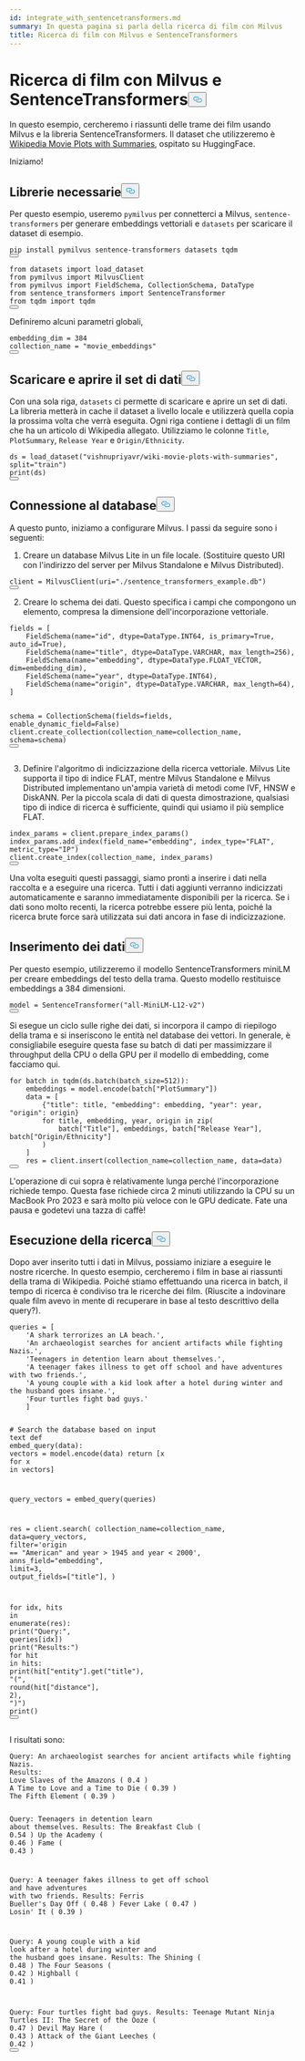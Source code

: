 ```yaml
---
id: integrate_with_sentencetransformers.md
summary: In questa pagina si parla della ricerca di film con Milvus
title: Ricerca di film con Milvus e SentenceTransformers
---
```

<h1 id="Movie-Search-Using-Milvus-and-SentenceTransformers" class="common-anchor-header">Ricerca di film con Milvus e SentenceTransformers<button data-href="#Movie-Search-Using-Milvus-and-SentenceTransformers" class="anchor-icon" translate="no">
      <svg translate="no"
        aria-hidden="true"
        focusable="false"
        height="20"
        version="1.1"
        viewBox="0 0 16 16"
        width="16"
      >
        <path
          fill="#0092E4"
          fill-rule="evenodd"
          d="M4 9h1v1H4c-1.5 0-3-1.69-3-3.5S2.55 3 4 3h4c1.45 0 3 1.69 3 3.5 0 1.41-.91 2.72-2 3.25V8.59c.58-.45 1-1.27 1-2.09C10 5.22 8.98 4 8 4H4c-.98 0-2 1.22-2 2.5S3 9 4 9zm9-3h-1v1h1c1 0 2 1.22 2 2.5S13.98 12 13 12H9c-.98 0-2-1.22-2-2.5 0-.83.42-1.64 1-2.09V6.25c-1.09.53-2 1.84-2 3.25C6 11.31 7.55 13 9 13h4c1.45 0 3-1.69 3-3.5S14.5 6 13 6z"
        ></path>
      </svg>
    </button></h1><p>In questo esempio, cercheremo i riassunti delle trame dei film usando Milvus e la libreria SentenceTransformers. Il dataset che utilizzeremo è <a href="https://huggingface.co/datasets/vishnupriyavr/wiki-movie-plots-with-summaries">Wikipedia Movie Plots with Summaries</a>, ospitato su HuggingFace.</p>
<p>Iniziamo!</p>
<h2 id="Required-Libraries" class="common-anchor-header">Librerie necessarie<button data-href="#Required-Libraries" class="anchor-icon" translate="no">
      <svg translate="no"
        aria-hidden="true"
        focusable="false"
        height="20"
        version="1.1"
        viewBox="0 0 16 16"
        width="16"
      >
        <path
          fill="#0092E4"
          fill-rule="evenodd"
          d="M4 9h1v1H4c-1.5 0-3-1.69-3-3.5S2.55 3 4 3h4c1.45 0 3 1.69 3 3.5 0 1.41-.91 2.72-2 3.25V8.59c.58-.45 1-1.27 1-2.09C10 5.22 8.98 4 8 4H4c-.98 0-2 1.22-2 2.5S3 9 4 9zm9-3h-1v1h1c1 0 2 1.22 2 2.5S13.98 12 13 12H9c-.98 0-2-1.22-2-2.5 0-.83.42-1.64 1-2.09V6.25c-1.09.53-2 1.84-2 3.25C6 11.31 7.55 13 9 13h4c1.45 0 3-1.69 3-3.5S14.5 6 13 6z"
        ></path>
      </svg>
    </button></h2><p>Per questo esempio, useremo <code translate="no">pymilvus</code> per connetterci a Milvus, <code translate="no">sentence-transformers</code> per generare embeddings vettoriali e <code translate="no">datasets</code> per scaricare il dataset di esempio.</p>
<pre><code translate="no" class="language-shell">pip install pymilvus sentence-transformers datasets tqdm
<button class="copy-code-btn"></button></code></pre>
<pre><code translate="no" class="language-python"><span class="hljs-keyword">from</span> datasets <span class="hljs-keyword">import</span> load_dataset
<span class="hljs-keyword">from</span> pymilvus <span class="hljs-keyword">import</span> <span class="hljs-title class_">MilvusClient</span>
<span class="hljs-keyword">from</span> pymilvus <span class="hljs-keyword">import</span> <span class="hljs-title class_">FieldSchema</span>, <span class="hljs-title class_">CollectionSchema</span>, <span class="hljs-title class_">DataType</span>
<span class="hljs-keyword">from</span> sentence_transformers <span class="hljs-keyword">import</span> <span class="hljs-title class_">SentenceTransformer</span>
<span class="hljs-keyword">from</span> tqdm <span class="hljs-keyword">import</span> tqdm
<button class="copy-code-btn"></button></code></pre>
<p>Definiremo alcuni parametri globali,</p>
<pre><code translate="no" class="language-python">embedding_dim = <span class="hljs-number">384</span>
collection_name = <span class="hljs-string">&quot;movie_embeddings&quot;</span>
<button class="copy-code-btn"></button></code></pre>
<h2 id="Downloading-and-Opening-the-Dataset" class="common-anchor-header">Scaricare e aprire il set di dati<button data-href="#Downloading-and-Opening-the-Dataset" class="anchor-icon" translate="no">
      <svg translate="no"
        aria-hidden="true"
        focusable="false"
        height="20"
        version="1.1"
        viewBox="0 0 16 16"
        width="16"
      >
        <path
          fill="#0092E4"
          fill-rule="evenodd"
          d="M4 9h1v1H4c-1.5 0-3-1.69-3-3.5S2.55 3 4 3h4c1.45 0 3 1.69 3 3.5 0 1.41-.91 2.72-2 3.25V8.59c.58-.45 1-1.27 1-2.09C10 5.22 8.98 4 8 4H4c-.98 0-2 1.22-2 2.5S3 9 4 9zm9-3h-1v1h1c1 0 2 1.22 2 2.5S13.98 12 13 12H9c-.98 0-2-1.22-2-2.5 0-.83.42-1.64 1-2.09V6.25c-1.09.53-2 1.84-2 3.25C6 11.31 7.55 13 9 13h4c1.45 0 3-1.69 3-3.5S14.5 6 13 6z"
        ></path>
      </svg>
    </button></h2><p>Con una sola riga, <code translate="no">datasets</code> ci permette di scaricare e aprire un set di dati. La libreria metterà in cache il dataset a livello locale e utilizzerà quella copia la prossima volta che verrà eseguita. Ogni riga contiene i dettagli di un film che ha un articolo di Wikipedia allegato. Utilizziamo le colonne <code translate="no">Title</code>, <code translate="no">PlotSummary</code>, <code translate="no">Release Year</code> e <code translate="no">Origin/Ethnicity</code>.</p>
<pre><code translate="no" class="language-python">ds = load_dataset(<span class="hljs-string">&quot;vishnupriyavr/wiki-movie-plots-with-summaries&quot;</span>, <span class="hljs-built_in">split</span>=<span class="hljs-string">&quot;train&quot;</span>)
<span class="hljs-built_in">print</span>(ds)
<button class="copy-code-btn"></button></code></pre>
<h2 id="Connecting-to-the-Database" class="common-anchor-header">Connessione al database<button data-href="#Connecting-to-the-Database" class="anchor-icon" translate="no">
      <svg translate="no"
        aria-hidden="true"
        focusable="false"
        height="20"
        version="1.1"
        viewBox="0 0 16 16"
        width="16"
      >
        <path
          fill="#0092E4"
          fill-rule="evenodd"
          d="M4 9h1v1H4c-1.5 0-3-1.69-3-3.5S2.55 3 4 3h4c1.45 0 3 1.69 3 3.5 0 1.41-.91 2.72-2 3.25V8.59c.58-.45 1-1.27 1-2.09C10 5.22 8.98 4 8 4H4c-.98 0-2 1.22-2 2.5S3 9 4 9zm9-3h-1v1h1c1 0 2 1.22 2 2.5S13.98 12 13 12H9c-.98 0-2-1.22-2-2.5 0-.83.42-1.64 1-2.09V6.25c-1.09.53-2 1.84-2 3.25C6 11.31 7.55 13 9 13h4c1.45 0 3-1.69 3-3.5S14.5 6 13 6z"
        ></path>
      </svg>
    </button></h2><p>A questo punto, iniziamo a configurare Milvus. I passi da seguire sono i seguenti:</p>
<ol>
<li>Creare un database Milvus Lite in un file locale. (Sostituire questo URI con l'indirizzo del server per Milvus Standalone e Milvus Distributed).</li>
</ol>
<pre><code translate="no" class="language-python">client = <span class="hljs-title class_">MilvusClient</span>(uri=<span class="hljs-string">&quot;./sentence_transformers_example.db&quot;</span>)
<button class="copy-code-btn"></button></code></pre>
<ol start="2">
<li>Creare lo schema dei dati. Questo specifica i campi che compongono un elemento, compresa la dimensione dell'incorporazione vettoriale.</li>
</ol>
<pre><code translate="no" class="language-python">fields = [
    FieldSchema(name=<span class="hljs-string">&quot;id&quot;</span>, dtype=DataType.INT64, is_primary=<span class="hljs-literal">True</span>, auto_id=<span class="hljs-literal">True</span>),
    FieldSchema(name=<span class="hljs-string">&quot;title&quot;</span>, dtype=DataType.VARCHAR, max_length=<span class="hljs-number">256</span>),
    FieldSchema(name=<span class="hljs-string">&quot;embedding&quot;</span>, dtype=DataType.FLOAT_VECTOR, dim=embedding_dim),
    FieldSchema(name=<span class="hljs-string">&quot;year&quot;</span>, dtype=DataType.INT64),
    FieldSchema(name=<span class="hljs-string">&quot;origin&quot;</span>, dtype=DataType.VARCHAR, max_length=<span class="hljs-number">64</span>),
]

schema = CollectionSchema(fields=fields, enable_dynamic_field=<span class="hljs-literal">False</span>)
client.create_collection(collection_name=collection_name, schema=schema)
<button class="copy-code-btn"></button></code></pre>
<ol start="3">
<li>Definire l'algoritmo di indicizzazione della ricerca vettoriale. Milvus Lite supporta il tipo di indice FLAT, mentre Milvus Standalone e Milvus Distributed implementano un'ampia varietà di metodi come IVF, HNSW e DiskANN. Per la piccola scala di dati di questa dimostrazione, qualsiasi tipo di indice di ricerca è sufficiente, quindi qui usiamo il più semplice FLAT.</li>
</ol>
<pre><code translate="no" class="language-python">index_params = client.<span class="hljs-title function_">prepare_index_params</span>()
index_params.<span class="hljs-title function_">add_index</span>(field_name=<span class="hljs-string">&quot;embedding&quot;</span>, index_type=<span class="hljs-string">&quot;FLAT&quot;</span>, metric_type=<span class="hljs-string">&quot;IP&quot;</span>)
client.<span class="hljs-title function_">create_index</span>(collection_name, index_params)
<button class="copy-code-btn"></button></code></pre>
<p>Una volta eseguiti questi passaggi, siamo pronti a inserire i dati nella raccolta e a eseguire una ricerca. Tutti i dati aggiunti verranno indicizzati automaticamente e saranno immediatamente disponibili per la ricerca. Se i dati sono molto recenti, la ricerca potrebbe essere più lenta, poiché la ricerca brute force sarà utilizzata sui dati ancora in fase di indicizzazione.</p>
<h2 id="Inserting-the-Data" class="common-anchor-header">Inserimento dei dati<button data-href="#Inserting-the-Data" class="anchor-icon" translate="no">
      <svg translate="no"
        aria-hidden="true"
        focusable="false"
        height="20"
        version="1.1"
        viewBox="0 0 16 16"
        width="16"
      >
        <path
          fill="#0092E4"
          fill-rule="evenodd"
          d="M4 9h1v1H4c-1.5 0-3-1.69-3-3.5S2.55 3 4 3h4c1.45 0 3 1.69 3 3.5 0 1.41-.91 2.72-2 3.25V8.59c.58-.45 1-1.27 1-2.09C10 5.22 8.98 4 8 4H4c-.98 0-2 1.22-2 2.5S3 9 4 9zm9-3h-1v1h1c1 0 2 1.22 2 2.5S13.98 12 13 12H9c-.98 0-2-1.22-2-2.5 0-.83.42-1.64 1-2.09V6.25c-1.09.53-2 1.84-2 3.25C6 11.31 7.55 13 9 13h4c1.45 0 3-1.69 3-3.5S14.5 6 13 6z"
        ></path>
      </svg>
    </button></h2><p>Per questo esempio, utilizzeremo il modello SentenceTransformers miniLM per creare embeddings del testo della trama. Questo modello restituisce embeddings a 384 dimensioni.</p>
<pre><code translate="no" class="language-python">model = <span class="hljs-title class_">SentenceTransformer</span>(<span class="hljs-string">&quot;all-MiniLM-L12-v2&quot;</span>)
<button class="copy-code-btn"></button></code></pre>
<p>Si esegue un ciclo sulle righe dei dati, si incorpora il campo di riepilogo della trama e si inseriscono le entità nel database dei vettori. In generale, è consigliabile eseguire questa fase su batch di dati per massimizzare il throughput della CPU o della GPU per il modello di embedding, come facciamo qui.</p>
<pre><code translate="no" class="language-python"><span class="hljs-keyword">for</span> batch in <span class="hljs-title function_">tqdm</span><span class="hljs-params">(ds.batch(batch_size=<span class="hljs-number">512</span>)</span>):
    embeddings = model.encode(batch[<span class="hljs-string">&quot;PlotSummary&quot;</span>])
    data = [
        {<span class="hljs-string">&quot;title&quot;</span>: title, <span class="hljs-string">&quot;embedding&quot;</span>: embedding, <span class="hljs-string">&quot;year&quot;</span>: year, <span class="hljs-string">&quot;origin&quot;</span>: origin}
        <span class="hljs-keyword">for</span> title, embedding, year, origin in <span class="hljs-title function_">zip</span><span class="hljs-params">(
            batch[<span class="hljs-string">&quot;Title&quot;</span>], embeddings, batch[<span class="hljs-string">&quot;Release Year&quot;</span>], batch[<span class="hljs-string">&quot;Origin/Ethnicity&quot;</span>]
        )</span>
    ]
    res = client.insert(collection_name=collection_name, data=data)
<button class="copy-code-btn"></button></code></pre>
<div class="alert note">
<p>L'operazione di cui sopra è relativamente lunga perché l'incorporazione richiede tempo. Questa fase richiede circa 2 minuti utilizzando la CPU su un MacBook Pro 2023 e sarà molto più veloce con le GPU dedicate. Fate una pausa e godetevi una tazza di caffè!</p>
</div>
<h2 id="Performing-the-Search" class="common-anchor-header">Esecuzione della ricerca<button data-href="#Performing-the-Search" class="anchor-icon" translate="no">
      <svg translate="no"
        aria-hidden="true"
        focusable="false"
        height="20"
        version="1.1"
        viewBox="0 0 16 16"
        width="16"
      >
        <path
          fill="#0092E4"
          fill-rule="evenodd"
          d="M4 9h1v1H4c-1.5 0-3-1.69-3-3.5S2.55 3 4 3h4c1.45 0 3 1.69 3 3.5 0 1.41-.91 2.72-2 3.25V8.59c.58-.45 1-1.27 1-2.09C10 5.22 8.98 4 8 4H4c-.98 0-2 1.22-2 2.5S3 9 4 9zm9-3h-1v1h1c1 0 2 1.22 2 2.5S13.98 12 13 12H9c-.98 0-2-1.22-2-2.5 0-.83.42-1.64 1-2.09V6.25c-1.09.53-2 1.84-2 3.25C6 11.31 7.55 13 9 13h4c1.45 0 3-1.69 3-3.5S14.5 6 13 6z"
        ></path>
      </svg>
    </button></h2><p>Dopo aver inserito tutti i dati in Milvus, possiamo iniziare a eseguire le nostre ricerche. In questo esempio, cercheremo i film in base ai riassunti della trama di Wikipedia. Poiché stiamo effettuando una ricerca in batch, il tempo di ricerca è condiviso tra le ricerche dei film. (Riuscite a indovinare quale film avevo in mente di recuperare in base al testo descrittivo della query?).</p>
<pre><code translate="no" class="language-python">queries = [
    <span class="hljs-string">&#x27;A shark terrorizes an LA beach.&#x27;</span>,
    <span class="hljs-string">&#x27;An archaeologist searches for ancient artifacts while fighting Nazis.&#x27;</span>,
    <span class="hljs-string">&#x27;Teenagers in detention learn about themselves.&#x27;</span>,
    <span class="hljs-string">&#x27;A teenager fakes illness to get off school and have adventures with two friends.&#x27;</span>,
    <span class="hljs-string">&#x27;A young couple with a kid look after a hotel during winter and the husband goes insane.&#x27;</span>,
    <span class="hljs-string">&#x27;Four turtles fight bad guys.&#x27;</span>
    ]

<span class="hljs-comment"># Search the database based on input text</span>
<span class="hljs-keyword">def</span> <span class="hljs-title function_">embed_query</span>(<span class="hljs-params">data</span>):
    vectors = model.encode(data)
    <span class="hljs-keyword">return</span> [x <span class="hljs-keyword">for</span> x <span class="hljs-keyword">in</span> vectors]


query_vectors = embed_query(queries)

res = client.search(
    collection_name=collection_name,
    data=query_vectors,
    <span class="hljs-built_in">filter</span>=<span class="hljs-string">&#x27;origin == &quot;American&quot; and year &gt; 1945 and year &lt; 2000&#x27;</span>,
    anns_field=<span class="hljs-string">&quot;embedding&quot;</span>,
    limit=<span class="hljs-number">3</span>,
    output_fields=[<span class="hljs-string">&quot;title&quot;</span>],
)

<span class="hljs-keyword">for</span> idx, hits <span class="hljs-keyword">in</span> <span class="hljs-built_in">enumerate</span>(res):
    <span class="hljs-built_in">print</span>(<span class="hljs-string">&quot;Query:&quot;</span>, queries[idx])
    <span class="hljs-built_in">print</span>(<span class="hljs-string">&quot;Results:&quot;</span>)
    <span class="hljs-keyword">for</span> hit <span class="hljs-keyword">in</span> hits:
        <span class="hljs-built_in">print</span>(hit[<span class="hljs-string">&quot;entity&quot;</span>].get(<span class="hljs-string">&quot;title&quot;</span>), <span class="hljs-string">&quot;(&quot;</span>, <span class="hljs-built_in">round</span>(hit[<span class="hljs-string">&quot;distance&quot;</span>], <span class="hljs-number">2</span>), <span class="hljs-string">&quot;)&quot;</span>)
    <span class="hljs-built_in">print</span>()
<button class="copy-code-btn"></button></code></pre>
<p>I risultati sono:</p>
<pre><code translate="no" class="language-shell">Query: An archaeologist searches <span class="hljs-keyword">for</span> ancient artifacts <span class="hljs-keyword">while</span> fighting Nazis.
Results:
Love Slaves of the Amazons ( <span class="hljs-number">0.4</span> )
A Time to Love <span class="hljs-keyword">and</span> a Time to Die ( <span class="hljs-number">0.39</span> )
The Fifth Element ( <span class="hljs-number">0.39</span> )

Query: Teenagers <span class="hljs-keyword">in</span> detention learn about themselves.
Results:
The Breakfast Club ( <span class="hljs-number">0.54</span> )
Up the Academy ( <span class="hljs-number">0.46</span> )
Fame ( <span class="hljs-number">0.43</span> )

Query: A teenager fakes illness to get off school <span class="hljs-keyword">and</span> have adventures <span class="hljs-keyword">with</span> two friends.
Results:
Ferris Buelle<span class="hljs-string">r&#x27;s Day Off ( 0.48 )
Fever Lake ( 0.47 )
Losin&#x27;</span> It ( <span class="hljs-number">0.39</span> )

Query: A young couple <span class="hljs-keyword">with</span> a kid look after a hotel during winter <span class="hljs-keyword">and</span> the husband goes insane.
Results:
The Shining ( <span class="hljs-number">0.48</span> )
The Four Seasons ( <span class="hljs-number">0.42</span> )
Highball ( <span class="hljs-number">0.41</span> )

Query: Four turtles fight bad guys.
Results:
Teenage Mutant Ninja Turtles II: The Secret of the Ooze ( <span class="hljs-number">0.47</span> )
Devil May Hare ( <span class="hljs-number">0.43</span> )
Attack of the Giant Leeches ( <span class="hljs-number">0.42</span> )
<button class="copy-code-btn"></button></code></pre>
